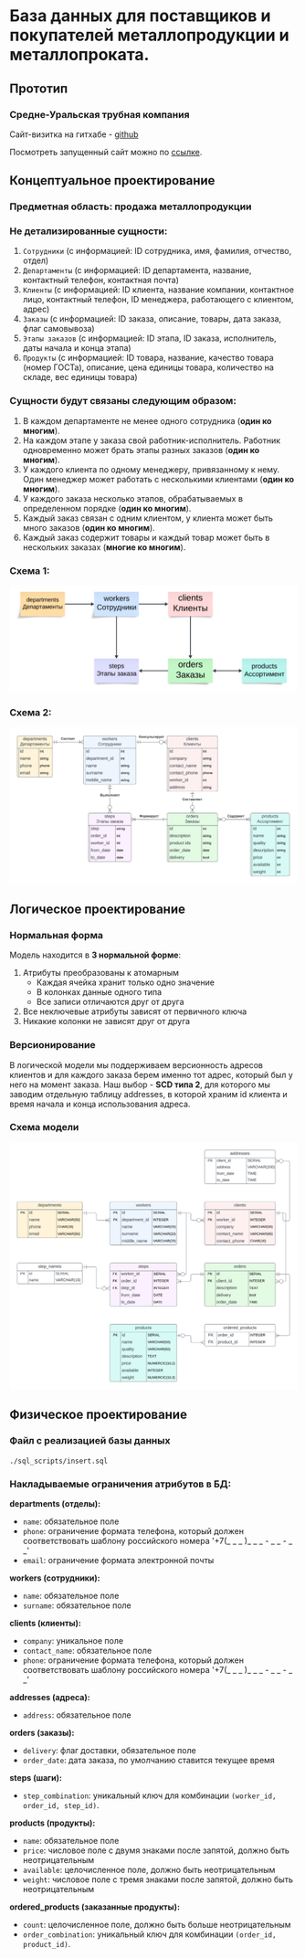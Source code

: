 # База данных для поставщиков и покупателей металлопродукции и металлопроката.

## Прототип

### Средне-Уральская трубная компания

Сайт-визитка на гитхабе - [github](https://github.com/IgorFandre/golang-website)

Посмотреть запущенный сайт можно по [ссылке](https://sutk-igorfandre.amvera.io/).



## Концептуальное проектирование

### Предметная область: продажа металлопродукции

### Не детализированные сущности:
1. `Сотрудники` (с информацией: ID сотрудника, имя, фамилия, отчество, отдел)
2. `Департаменты` (с информацией: ID департамента, название, контактный телефон, контактная почта)
3. `Клиенты` (с информацией: ID клиента, название компании, контактное лицо, контактный телефон, ID менеджера, работающего с клиентом, адрес)
4. `Заказы` (с информацией: ID заказа, описание, товары, дата заказа, флаг самовывоза)
5. `Этапы заказов` (с информацией: ID этапа, ID заказа, исполнитель, даты начала и конца этапа)
6. `Продукты` (с информацией: ID товара, название, качество товара (номер ГОСТа), описание, цена единицы товара, количество на складе, вес единицы товара)

### Сущности будут связаны следующим образом:
1. В каждом департаменте не менее одного сотрудника (**один ко многим**).
2. На каждом этапе у заказа свой работник-исполнитель. Работник одновременно может брать этапы разных заказов (**один ко многим**).
3. У каждого клиента по одному менеджеру, привязанному к нему. Один менеджер может работать с несколькими клиентами (**один ко многим**).
4. У каждого заказа несколько этапов, обрабатываемых в определенном порядке (**один ко многим**).
5. Каждый заказ связан с одним клиентом, у клиента может быть много заказов (**один ко многим**).
6. Каждый заказ содержит товары и каждый товар может быть в нескольких заказах (**многие ко многим**).

### Схема 1:
![alt text](./src/entity_concept_map.png)

### Схема 2:
![alt text](./src/concept_map.png)


## Логическое проектирование

### Нормальная форма

Модель находится в __3 нормальной форме__:

1. Атрибуты преобразованы к атомарным
   - Каждая ячейка хранит только одно значение
   - В колонках данные одного типа
   - Все записи отличаются друг от друга
2. Все неключевые атрибуты зависят от первичного ключа
3. Никакие колонки не зависят друг от друга

### Версионирование

В логической модели мы поддерживаем версионность адресов клиентов и для каждого заказа берем именно тот адрес, который был у него на момент заказа. Наш выбор - __SCD типа 2__, для которого мы заводим отдельную таблицу addresses, в которой храним id клиента и время начала и конца использования адреса.

### Схема модели

![alt text](./src/logic_map.png)


## Физическое проектирование

### Файл с реализацией базы данных

`./sql_scripts/insert.sql`

### Накладываемые ограничения атрибутов в БД:

**departments (отделы):**
   - `name`: обязательное поле
   - `phone`: ограничение формата телефона, который должен соответствовать шаблону российского номера '+7\(\_ \_ \_ \)\_ \_ \_ \- \_ \_ \- \_ \_'
   - `email`: ограничение формата электронной почты


**workers (сотрудники):**
   - `name`: обязательное поле
   - `surname`: обязательное поле

**clients (клиенты):**
   - `company`: уникальное поле
   - `contact_name`: обязательное поле
   - `phone`: ограничение формата телефона, который должен соответствовать шаблону российского номера '+7\(\_ \_ \_ \)\_ \_ \_ \- \_ \_ \- \_ \_'

**addresses (адреса):**
   - `address`: обязательное поле

**orders (заказы):**
   - `delivery`: флаг доставки, обязательное поле
   - `order_date`: дата заказа, по умолчанию ставится текущее время

**steps (шаги):**
   - `step_combination`: уникальный ключ для комбинации `(worker_id, order_id, step_id)`.

**products (продукты):**
   - `name`: обязательное поле
   - `price`: числовое поле с двумя знаками после запятой, должно быть неотрицательным
   - `available`: целочисленное поле, должно быть неотрицательным
   - `weight`: числовое поле с тремя знаками после запятой, должно быть неотрицательным

**ordered_products (заказанные продукты):**
   - `count`: целочисленное поле, должно быть больше неотрицательным
   - `order_combination`: уникальный ключ для комбинации `(order_id, product_id)`.

